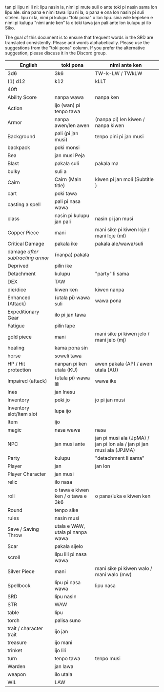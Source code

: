 tan pi lipu ni li ni: lipu nasin la, nimi pi mute suli o ante toki pi nasin sama lon lipu ale.
sina pana e nimi tawa lipu ni la, o pana e ona lon nasin pi suli sitelen.
lipu ni la, nimi pi kulupu "toki pona" o lon lipu. sina wile kepeken e nimi pi kulupu "nimi ante ken" la o toki tawa jan pali ante lon kulupu pi ilo Siko.

The goal of this document is to ensure that frequent words in the SRD are translated consistently.
Please add words alphabetically.
Please use the suggestions from the "toki pona" column. If you prefer the alternative suggestion, please discuss it in the Discord group.

| English                 | toki pona                 | nimi ante ken        |
| ----------------------- | ------------------------- | -------------------- |
| 3d6                     | 3k6                       | TW-k-LW / TWkLW      |
| (1) d12                 | k12                       | kLLT                 |
| 40ft                    |                           |                      |
| Ability Score           | nanpa wawa                | nanpa ken            |
| Action                  | ijo (wan) pi tenpo tawa ||
| Armor                   | nanpa awen/len awen     | (nanpa pi) len kiwen / nanpa kiwen |
| Background              | pali (pi jan musi)        | tenpo pini pi jan musi |
| backpack                | poki monsi                |                      |
| Bea                     | jan musi Peja     ||
| Blast                   | pakala suli               | pakala ma            |
| bulky                   | suli a                    |                      |
| Cairn                   | Cairn (Main title)        | kiwen pi jan moli (Subtitle ) |
| cart                    | poki tawa                 |                      |
| casting a spell         | pali pi nasa wawa ||
| class                   | nasin pi kulupu jan pali  | nasin pi jan musi    |
| Copper Piece            | mani                      | mani sike pi kiwen loje / mani loje (ml) |
| Critical Damage         | pakala ike                | pakala ale/wawa/suli |
| damage _after subtracting armor_                 | (nanpa) pakala                    |                      |
| Deprived                | pilin ike                 |                      |
| Detachment              | kulupu                    | "party" li sama      |
| DEX                     | TAW                       |                      |
| die/dice                | kiwen ken                 | kiwen nanpa          |
| Enhanced (Attack)       | (utala pi) wawa suli      | wawa pona            | 
| Expeditionary Gear | ilo pi jan tawa ||
| Fatigue                 | pilin lape                      |                      |
| gold piece              | mani               | mani sike pi kiwen jelo / mani jelo (mj) |
| healing                 | kama pona sin             ||
| horse                   | soweli tawa               |                      |
| HP / Hit protection     | nanpan pi ken utala (KU)  | awen pakala (AP) / awen utala (AU) |
| Impaired (attack)       | (utala pi) wawa lili      | wawa ike             |
| Ines                    | jan Inesu         ||
| Inventory               | poki jo                   | jo pi jan musi       |
| Inventory slot/Item slot| lupa ijo                  |                      |
| Item                    | ijo        ||
| magic                   | nasa wawa                 | nasa |
| NPC                     | jan musi ante             | jan pi musi ala (JpMA) / jan pi lon ala / jan pi jan musi ala (JPJMA) |
| Party                   | kulupu                    | "detachment li sama" |
| Player                  | jan                       | jan lon |
| Player Character        | jan musi  ||
| relic                   | ilo nasa     ||
| roll                    | o tawa e kiwen ken / o tawa e 3k6 | o pana/luka e kiwen ken |
| Round                   | tenpo sike ||
| rules                   | nasin musi ||
| Save / Saving Throw     | utala e WAW, utala pi nanpa wawa ||
| Scar                    | pakala sijelo             ||
| scroll                  | lipu lili pi nasa wawa          ||
| Silver Piece            | mani                      | mani sike pi kiwen walo / mani walo (mw) |
| Spellbook               | lipu pi nasa wawa         | lipu nasa |
| SRD                     | lipu nasin ||
| STR                     | WAW        ||
| table                   | lipu       ||
| torch                   | palisa suno||
| trait / character trait | ijo jan  ||
| treasure                | ijo mani ||
| trinket                 | ijo lili ||
| turn                    | tenpo tawa                | tenpo musi |
| Warden                  | jan lawa  ||
| weapon                  | ilo utala ||
| WIL                     | LAW       ||

